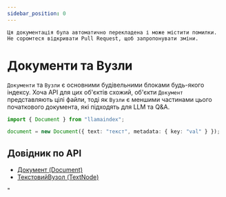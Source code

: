 ```yaml
---
sidebar_position: 0
---
```


`Ця документація була автоматично перекладена і може містити помилки. Не соромтеся відкривати Pull Request, щоб запропонувати зміни.`

# Документи та Вузли

`Документи` та `Вузли` є основними будівельними блоками будь-якого індексу. Хоча API для цих об'єктів схожий, об'єкти `Документ` представляють цілі файли, тоді як `Вузли` є меншими частинами цього початкового документа, які підходять для LLM та Q&A.

```typescript
import { Document } from "llamaindex";

document = new Document({ text: "текст", metadata: { key: "val" } });
```

## Довідник по API

- [Документ (Document)](../../api/classes/Document.md)
- [ТекстовийВузол (TextNode)](../../api/classes/TextNode.md)

"
